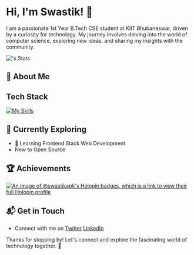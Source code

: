 # Hi, I'm Swastik! 👋

I am a passionate 1st Year B.Tech CSE student at KIIT Bhubaneswar, driven by a curiosity for technology. My journey involves delving into the world of computer science, exploring new ideas, and sharing my insights with the community.

![<username>'s Stats](https://github-readme-stats.vercel.app/api?username=swastik-apk&theme=vue-dark&show_icons=true&hide_border=true&count_private=true)

## 🚀 About Me

<!-- - 🔭 I'm currently pursuing my Bachelor's in Computer Science at KIIT Bhubaneswar.
- 📝 I write in-depth, long-form articles on my website [theenthusiast.dev](https://theenthusiast.dev), accumulating over 20k views within just 2 months.
- 🌐 Proud member of the [Hackernoon Blogging Fellowship](https://hackernoon.com/), contributing to the tech community. -->

## Tech Stack
[![My Skills](https://skillicons.dev/icons?i=js,html,css,py,tauri,md,windows,vscode,git,github,figma)](https://skillicons.dev)

## 🌱 Currently Exploring

- 🚀 Learning Frontend Stack Web Development
- New to Open Source
  <!-- - Exploring the ins and outs of React and Redux for dynamic front-end experiences.
  - Navigating through the world of React Router for seamless page transitions.
  - Styling with Tailwind CSS to create modern and responsive user interfaces.-->
  <!-- - Building server-side applications with Django, a powerful Python web framework.
  - Diving into PostgreSQL for efficient and scalable database management. -->

## 🏆 Achievements

<!-- 🌟 Completed Hacktoberfest 2023 - Contributed to open source projects and celebrated the spirit of collaboration. -->

[![An image of @swastikapk's Holopin badges, which is a link to view their full Holopin profile](https://holopin.me/swastikapk)](https://holopin.io/@swastikapk)

## 📬 Get in Touch

- Connect with me on [Twitter](https://twitter.com/swastik_apk) [LinkedIn](https://www.linkedin.com/in/swastik-bandyopadhyay-a31751311/)
<!-- - Read more of my articles on [theenthusiast.dev](https://theenthusiast.dev) -->

Thanks for stopping by! Let's connect and explore the fascinating world of technology together. 🚀



<!--

Here are some ideas to get you started:

- 🔭 I’m currently working on ...
- 🌱 I’m currently learning ...
- 👯 I’m looking to collaborate on ...
- 🤔 I’m looking for help with ...
- 💬 Ask me about ...
- 📫 How to reach me: ...
- 😄 Pronouns: ...
- ⚡ Fun fact: ...
-->
